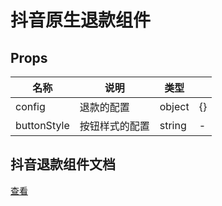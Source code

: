 <!-- @format -->

# 抖音原生退款组件

## Props

| 名称        | 说明           | 类型   |     |
| ----------- | -------------- | ------ | --- |
| config      | 退款的配置     | object | {}  |
| buttonStyle | 按钮样式的配置 | string | -   |

## 抖音退款组件文档

[查看](https://partner.open-douyin.com/docs/resource/zh-CN/mini-app/develop/component/industry/trading-system/pay-button-sdk)
